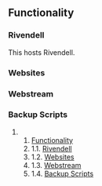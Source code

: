Functionality 
-------------

### Rivendell 

This hosts Rivendell.

### Websites 

### Webstream 

### Backup Scripts 

1.  1. [Functionality](#Functionality)
    1.  1.1. [Rivendell](#Rivendell)
    2.  1.2. [Websites](#Websites)
    3.  1.3. [Webstream](#Webstream)
    4.  1.4. [Backup Scripts](#Backup_Scripts)


